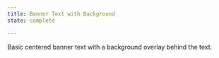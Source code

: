 ```yaml
---
title: Banner Text with Background
state: complete

---
```

Basic centered banner text with a background overlay behind the text.